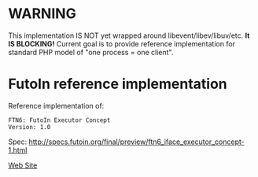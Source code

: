 # WARNING

This implementation IS NOT yet wrapped around libevent/libev/libuv/etc. **It IS BLOCKING!**
Current goal is to provide reference implementation for standard PHP model of "one process = one client".

# FutoIn reference implementation

Reference implementation of:
 
    FTN6: FutoIn Executor Concept
    Version: 1.0
    
Spec: http://specs.futoin.org/final/preview/ftn6_iface_executor_concept-1.html

[Web Site](http://futoin.org/)

